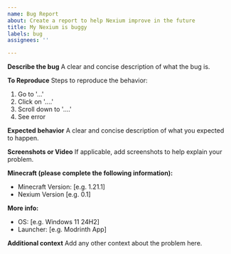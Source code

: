 ```yaml
---
name: Bug Report
about: Create a report to help Nexium improve in the future
title: My Nexium is buggy
labels: bug
assignees: ''

---
```


**Describe the bug**
A clear and concise description of what the bug is.

**To Reproduce**
Steps to reproduce the behavior:
1. Go to '...'
2. Click on '....'
3. Scroll down to '....'
4. See error

**Expected behavior**
A clear and concise description of what you expected to happen.

**Screenshots or Video**
If applicable, add screenshots to help explain your problem.

**Minecraft (please complete the following information):**
 - Minecraft Version: [e.g. 1.21.1]
 - Nexium Version [e.g. 0.1]

**More info:**
 - OS: [e.g. Windows 11 24H2]
 - Launcher: [e.g. Modrinth App]

**Additional context**
Add any other context about the problem here.
